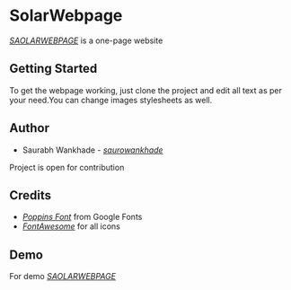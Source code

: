  # SolarWebpage  

  _[SAOLARWEBPAGE](https://solarwebpage.vercel.app/)_ is a one-page website  
 

 ## Getting Started 
 To get the webpage working, just clone the project and edit all text as per your need.You can change images stylesheets as well.

 ## Author
 + Saurabh Wankhade - _[saurowankhade](https://github.com/saurowankhade/)_
   
Project is open for contribution

## Credits
+ _[Poppins Font](https://fonts.google.com/specimen/Poppins)_ from Google Fonts
+ _[FontAwesome](https://fontawesome.com/)_ for all icons

## Demo 

For demo _[SAOLARWEBPAGE](https://solarwebpage.vercel.app/)_
 
